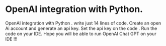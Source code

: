 # OpenAI integration with Python.
OpenAI integration with Python . write just 14 lines of code.
Create an open Ai account and generate an api key.
Set the api key on the code .
Run the code on your IDE.
Hope you will be able to run OpenAI Chat GPT on your IDE !!!
